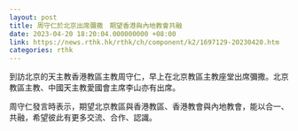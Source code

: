 ```yaml
---
layout: post
title: 周守仁於北京出席彌撒　期望香港與內地教會共融
date: 2023-04-20 18:20:04.000000000 +08:00
link: https://news.rthk.hk/rthk/ch/component/k2/1697129-20230420.htm
categories: rthk
---
```


到訪北京的天主教香港教區主教周守仁，早上在北京教區主教座堂出席彌撒。北京教區主教、中國天主教愛國會主席李山亦有出席。

周守仁發言時表示，期望北京教區與香港教區、香港教會與內地教會，能以合一、共融，希望彼此有更多交流、合作、認識。
